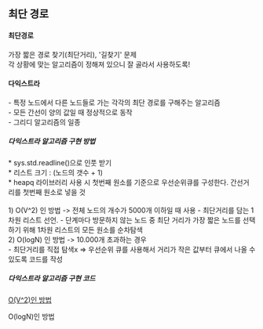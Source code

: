 <h2> 최단 경로</h2>
<h4> 최단경로</h4>
가장 짧은 경로 찾기(최단거리), '길찾기' 문제<br/>
각 상황에 맞는 알고리즘이 정해져 있으니 잘 골라서 사용하도록!
<h4>다익스트라</h4>
- 특정 노드에서 다른 노드들로 가는 각각의 최단 경로를 구해주는 알고리즘<br/>
- 모든 간선이 양의 값일 때 정상적으로 동작<br/>
- 그리디 알고리즘의 일종<br/>
<h5>다익스트라 알고리즘 구현 방법</h5>
* sys.std.readline()으로 인풋 받기<br/>
* 리스트 크기 : (노드의 갯수 + 1)<br/>
* heapq 라이브러리 사용 시 첫번째 원소를 기준으로 우선순위큐를 구성한다. 간선거리를 첫번째 원소로 넣을 것<br/>
<br/>
1) O(V^2) 인 방법 -> 전체 노드의 개수가 5000개 이하일 때 사용
	- 최단거리를 담는 1차원 리스트 선언.
	- 단계마다 방문하지 않는 노드 중 최단 거리가 가장 짧은 노드를 선택하기 위해 1차원 리스트의 모든 원소를 순차탐색<br/>
2) O(logN) 인 방법 ->  10.000개 초과하는 경우<br/>
	- 최단거리를 직접 탐색x  => 우선순위 큐를 사용해서 거리가 작은 값부터 큐에서 나올 수 있도록 코드를 작성
<h5>다익스트라 알고리즘 구현 코드</h5>

[O(V^2)인 방법](https://github.com/Choozii/TIL/blob/master/Algorithm/%EC%9D%B4%EC%BD%94%ED%85%8C/examples/Dijkstra.py)<br/>

O(logN)인 방법
